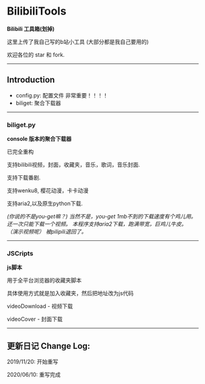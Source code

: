 # BilibiliTools


**Bilibili 工具箱(划掉)**

这里上传了我自己写的b站小工具 (大部分都是我自己要用的)

欢迎各位的 star 和 fork.

---
## Introduction

- config.py: 配置文件 非常重要！！！！
- biliget: 聚合下载器

---
### biliget.py

**console 版本的聚合下载器**

已完全重构

支持bilibili视频，封面，收藏夹，音乐，歌词，音乐封面.

支持下载番剧.

支持wenku8, 樱花动漫，卡卡动漫

支持aria2,以及原生python下载.

*(你说的不是you-get嘛？)*
*当然不是，you-get 1mb不到的下载速度有个鸡儿用。还一次只能下载一个视频。*
*本程序支持aria2下载，跑满带宽，巨鸡儿牛皮。*
*（演示视频呢）*
*被pilipili退回了。*

---
### JSCripts

**js脚本**

用于全平台浏览器的收藏夹脚本

具体使用方式就是加入收藏夹，然后把地址改为js代码

videoDownload - 视频下载

videoCover - 封面下载


---
## 更新日记 Change Log:

2019/11/20: 开始重写

2020/06/10: 重写完成
